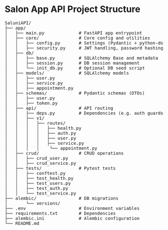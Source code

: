 # Salon App API Project Structure

<pre>
SaluniAPI/ 
├── app/ 
│   ├── main.py             # FastAPI app entrypoint 
│   ├── core/               # Core config and utilities 
│   │   ├── config.py       # Settings (Pydantic + python-dotenv) 
│   │   ├── security.py     # JWT handling, password hashing 
│   ├── db/ 
│   │   ├── base.py         # SQLAlchemy Base and metadata 
│   │   ├── session.py      # DB session management 
│   │   └── init_db.py      # Optional DB seed script 
│   ├── models/             # SQLAlchemy models 
│   │   ├── user.py 
│   │   ├── service.py 
│   │   ├── appointment.py 
│   ├── schemas/            # Pydantic schemas (DTOs) 
│   │   ├── user.py 
│   │   ├── token.py 
│   ├── api/                # API routing 
│   │   ├── deps.py         # Dependencies (e.g. auth guards) 
│   │   ├── v1/
│   │   │   ├── routes/ 
│   │   │   │   ├── health.py
│   │   │   │   ├── auth.py 
│   │   │   │   ├── user.py 
│   │   │   │   ├── service.py 
│   │   │   │    └── appointment.py 
│   ├── crud/               # CRUD operations 
│   │   ├── crud_user.py 
│   │   ├── crud_service.py 
│   ├── tests/              # Pytest tests 
│   │   ├── conftest.py
│   │   ├── test_health.py
│   │   ├── test_users.py
│   │   ├── test_auth.py 
│   │   └── test_service.py 
├── alembic/                # DB migrations 
│       └── versions/ 
├── .env                    # Environment variables 
├── requirements.txt        # Dependencies 
├── alembic.ini             # Alembic configuration 
└── README.md 
</pre>
